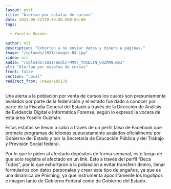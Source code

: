 ```yaml
---
layout: post
title: "Alertan por estafas de cursos"
date: 2021-06-22T20:40:00.000-06:00
tags:
  
  - Yoselín Guzmán
  
author: nil
description: "Exhortan a no enviar datos y dinero a páginas."
image: "/uploads/2021/images-B4.jpg"
video: nil
audio: "/uploads/2021/audio-MM07_YOSELIN_GUZMAN.mp3"
alt: "Alertan por estafas de cursos"
front: false
section: "Local"
redirect_from: /news/185179
---
```


Una alerta a la población por venta de cursos los cuales son presuntamente avalados por parte de la federación y el estado fue dado a conocer por parte de la Fiscalía General del Estado a través de la Dirección de Análisis de Evidencia Digital e Informática Forense, según lo expresó la vocera de esta área Yoselín Guzmán.

Estas estafas se llevan a cabo a través de un perfil falso de Facebook que promete programas de idiomas supuestamente avalados oficialmente por Gobierno del Estado y por la Secretaría de Educación Pública y del Trabajo y Previsión Social federal.

Por lo que le piden al afectado depósitos de forma semanal, esto luego de que solo registra el afectado en un link. Esto a través del perfil “Beca Todos”,  por lo que exhortaron a la población a evitar transferir dinero, llenar formularios con datos personales y creer este tipo de engaños, ya que es una dinámica de Phishing, ya que instrumenta apócrifamente los logotipos e imagen tanto de Gobierno Federal como de Gobierno del Estado.
